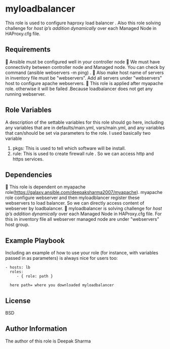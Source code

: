 myloadbalancer
=========

This role is used to configure haproxy load balancer . Also this role solving challenge for *host ip’s addition dynamically* over each Managed Node in HAProxy.cfg file.


Requirements
------------
🔆 Ansible must be configured well in your controller node
🔆 We must have connectivity between controller node and Managed node. You can check by command (ansible webservers -m ping) .
🔆 Also make host name of servers in inventory file must be "webservers". Add all servers under "webservers" host to configure apache webservers.
🔆 This role is applied after myapache role. otherwise it will be failed .Because loadbalancer does not get any running webserver.

Role Variables
--------------

A description of the settable variables for this role should go here, including any variables that are in defaults/main.yml, vars/main.yml, and any variables that can/should be set via parameters to the role. I used basically two variable
1. pkgs: This is used to tell which software will be install.
2. rule: This is used to create firewall rule . So we can access http and https services.

Dependencies
------------

🔆 This role is dependent on myapache role(https://galaxy.ansible.com/deepaksharma2007/myapache). myapache role configure webserver and then myloadblancer register these webservers to load balancer. So we can directly access content of webserver by loadbalancer.
🔆 myloadbalancer is solving challenge for *host ip’s addition dynamically* over each Managed Node in HAProxy.cfg file. For this in inventory file all webserver managed node are under "webservers" host group.


Example Playbook
----------------

Including an example of how to use your role (for instance, with variables passed in as parameters) is always nice for users too:

    - hosts: lb
      roles:
         - { role: path }
         
      here path= where you downloaded myloadbalancer

License
-------

BSD

Author Information
------------------
The author of this role is Deepak Sharma
